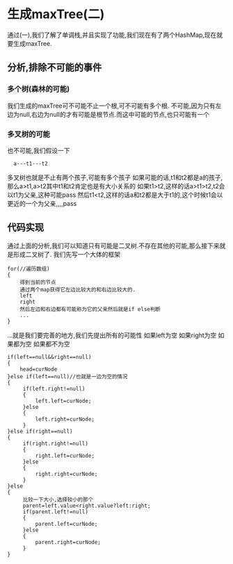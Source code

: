 # 生成maxTree(二)
通过(一),我们了解了单调栈,并且实现了功能,我们现在有了两个HashMap,现在就要生成maxTree.
## 分析,排除不可能的事件
### 多个树(森林的可能)
我们生成的maxTree可不可能不止一个根,可不可能有多个根.
不可能,因为只有左边为null,右边为null的才有可能是根节点.而这中可能的节点,也只可能有一个
### 多叉树的可能
也不可能,我们假设一下
```
  a---t1---t2
```
多叉树也就是不止有两个孩子,可能有多个孩子
如果可能的话,t1和t2都是a的孩子,那么a>t1,a>t2其中t1和t2肯定也是有大小关系的
如果t1>t2,这样的话a>t1>t2,t2会以t1为父亲,这种可能pass
然后t1<t2,这样的话a和t2都是大于t1的,这个时候t1会以更近的一个为父亲,,,,pass
## 代码实现
通过上面的分析,我们可以知道只有可能是二叉树.不存在其他的可能,那么接下来就是形成二叉树了.
我们先写一个大体的框架
```
for(//遍历数组)
{
    得到当前的节点
    通过两个map获得它左边比较大的和右边比较大的.
    left
    right
    然后左边和右边都有可能称为它的父亲然后就是if else判断
    ...
}
```
...就是我们要完善的地方,我们先提出所有的可能性
如果left为空
如果right为空
如果都为空
如果都不为空
```
if(left==null&&right==null)
{
    head=curNode
}else if(left==null)//也就是一边为空的情况
{
     if(left.right!=null)
     {
         left.left=curNode; 
     }else
     {
         left.right=curNode;
     }
}else if(right==null)
{
     if(right.right!=null)
     {
         right.left=curNode; 
     }else
     {
         right.right=curNode;
     }
}else
{
     比较一下大小,选择较小的那个
     parent=left.value<right.value?left:right;
     if(parent.left!=null)
     {
         parent.left=curNode;
     }else
     {
         parent.right=curNode;
     }
}
```